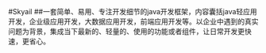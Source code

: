 #Skyail
##一套简单、易用、专注开发细节的java开发框架，内容囊括java轻应用开发，企业级应用开发，大数据应用开发，前端应用开发等。以企业中遇到的真实问题为背景，集成当下最新的、轻量的、使用的功能或者组件，让日常开发更快速，更省心。
